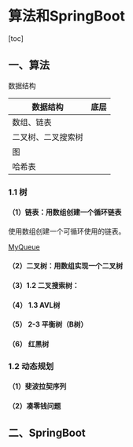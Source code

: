 # 算法和SpringBoot

[toc]

## 一、算法

数据结构

| 数据结构           | 底层 |
| ------------------ | ---- |
| 数组、链表         |      |
| 二叉树、二叉搜索树 |      |
| 图                 |      |
| 哈希表             |      |



### 1.1 树

#### （1）链表：用数组创建一个循环链表

使用数组创建一个可循环使用的链表。

[MyQueue](https://gitee.com/lf-ren/java-re-new-builder/blob/master/projects/pro02Java8/src/main/java/com/hef/algorithm/MyQueue.java)

####  （2）二叉树：用数组实现一个二叉树

#### （3）1.2 二叉搜索树：

#### （4） 1.3 AVL树

#### （5） 2-3 平衡树（B树）

#### （6） 红黑树

### 1.2 动态规划

#### （1）斐波拉契序列

#### （2）凑零钱问题

## 二、SpringBoot













